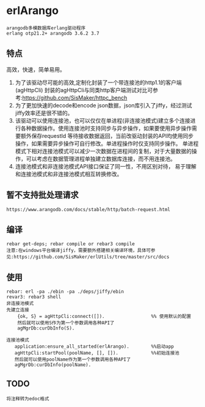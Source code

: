 # erlArango
    arangodb多模数据库erlang驱动程序
    erlang otp21.2+ arangodb 3.6.2 3.7
    
## 特点
  高效，快速，简单易用。
  1. 为了该驱动尽可能的高效,定制化封装了一个带连接池的http1.1的客户端(agHttpCli)
  封装的agHttpCli与同类http客户端测试对比可参考:https://github.com/SisMaker/httpc_bench
  2. 为了更加快速的decode和encode json数据，json库引入了jiffy，经过测试jiffy效率还是很不错的。
  3.  该驱动可以使用连接池，也可以仅仅在单进程(非连接池模式)建立多个连接进行各种数据操作。使用连接池时支持同步与异步操作，如果要使用异步操作需要额外保存requestId
  等待接收数据返回，当前改驱动封装的API均使用同步操作，如果需要异步操作可自行修改。单进程操作时仅支持同步操作。
  单进程模式下相对连接池模式可以减少一次数据在进程间的复制，对于大量数据的操作，可以考虑在数据管理进程单独建立数据库连接，而不用连接池。
  4. 连接池模式和非连接池模式API接口保证了同一性，不用区别对待， 易于理解和连接池模式和非连接池模式相互转换修改。

## 暂不支持批处理请求
    https://www.arangodb.com/docs/stable/http/batch-request.html 
  
## 编译
    rebar get-deps; rebar compile or rebar3 compile
    注意:在windows平台编译jiffy，需要额外搭建相关编译环境，具体可参见:https://github.com/SisMaker/erlUtils/tree/master/src/docs
  
## 使用
    rebar: erl -pa ./ebin -pa ./deps/jiffy/ebin
    revar3: rebar3 shell
    非连接池模式
    先建立连接
        {ok, S} = agHttpCli:connect([]).                 %% 使用默认的配置
        然后就可以使用S作为第一个参数调用各种API了
        agMgrDb:curDbInfo(S).
    
    连接池模式
       application:ensure_all_started(erlArango).        %%启动app
       agHttpCli:startPool(poolName, [], []).            %%初始连接池
       然后就可以使用poolName作为第一个参数调用各种API了  
       agMgrDb:curDbInfo(poolName).  
       
## TODO
    将注释转为edoc格式         
       
